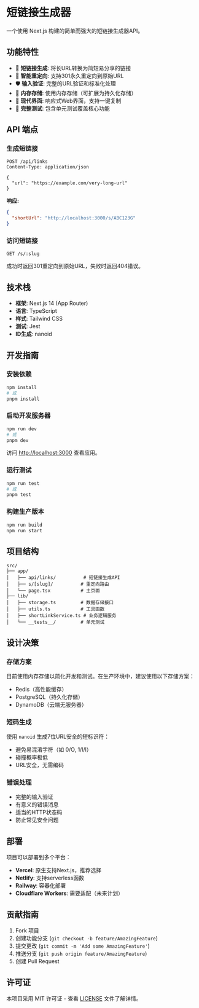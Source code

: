 # 短链接生成器

一个使用 Next.js 构建的简单而强大的短链接生成器API。

## 功能特性

- 🔗 **短链接生成**: 将长URL转换为简短易分享的链接
- 🔄 **智能重定向**: 支持301永久重定向到原始URL
- 🛡️ **输入验证**: 完整的URL验证和标准化处理
- 💾 **内存存储**: 使用内存存储（可扩展为持久化存储）
- 🎨 **现代界面**: 响应式Web界面，支持一键复制
- 🧪 **完整测试**: 包含单元测试覆盖核心功能

## API 端点

### 生成短链接
```http
POST /api/links
Content-Type: application/json

{
  "url": "https://example.com/very-long-url"
}
```

**响应:**
```json
{
  "shortUrl": "http://localhost:3000/s/ABC123G"
}
```

### 访问短链接
```http
GET /s/:slug
```

成功时返回301重定向到原始URL，失败时返回404错误。

## 技术栈

- **框架**: Next.js 14 (App Router)
- **语言**: TypeScript
- **样式**: Tailwind CSS
- **测试**: Jest
- **ID生成**: nanoid

## 开发指南

### 安装依赖
```bash
npm install
# 或
pnpm install
```

### 启动开发服务器
```bash
npm run dev
# 或
pnpm dev
```

访问 [http://localhost:3000](http://localhost:3000) 查看应用。

### 运行测试
```bash
npm run test
# 或
pnpm test
```

### 构建生产版本
```bash
npm run build
npm run start
```

## 项目结构

```
src/
├── app/
│   ├── api/links/          # 短链接生成API
│   ├── s/[slug]/          # 重定向路由
│   └── page.tsx           # 主页面
├── lib/
│   ├── storage.ts         # 数据存储接口
│   ├── utils.ts           # 工具函数
│   ├── shortLinkService.ts # 业务逻辑服务
│   └── __tests__/         # 单元测试
```

## 设计决策

### 存储方案
目前使用内存存储以简化开发和测试。在生产环境中，建议使用以下存储方案：
- Redis（高性能缓存）
- PostgreSQL（持久化存储）
- DynamoDB（云端无服务器）

### 短码生成
使用 `nanoid` 生成7位URL安全的短标识符：
- 避免易混淆字符（如 0/O, 1/l/I）
- 碰撞概率极低
- URL安全，无需编码

### 错误处理
- 完整的输入验证
- 有意义的错误消息
- 适当的HTTP状态码
- 防止常见安全问题

## 部署

项目可以部署到多个平台：

- **Vercel**: 原生支持Next.js，推荐选择
- **Netlify**: 支持serverless函数
- **Railway**: 容器化部署
- **Cloudflare Workers**: 需要适配（未来计划）

## 贡献指南

1. Fork 项目
2. 创建功能分支 (`git checkout -b feature/AmazingFeature`)
3. 提交更改 (`git commit -m 'Add some AmazingFeature'`)
4. 推送分支 (`git push origin feature/AmazingFeature`)
5. 创建 Pull Request

## 许可证

本项目采用 MIT 许可证 - 查看 [LICENSE](LICENSE) 文件了解详情。
